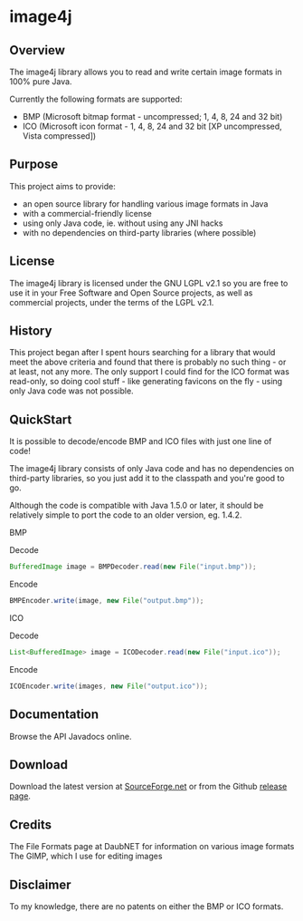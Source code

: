 # image4j

## Overview

The image4j library allows you to read and write certain image formats in 100% pure Java.

Currently the following formats are supported:

<ul>
<li>BMP (Microsoft bitmap format - uncompressed; 1, 4, 8, 24 and 32 bit)</li>
<li>ICO (Microsoft icon format - 1, 4, 8, 24 and 32 bit [XP uncompressed, Vista compressed])</li>
</ul>

## Purpose

This project aims to provide:

<ul>
<li>an open source library for handling various image formats in Java</li>
<li>with a commercial-friendly license</li>
<li>using only Java code, ie. without using any JNI hacks</li>
<li>with no dependencies on third-party libraries (where possible)</li>
</ul>

## License

The image4j library is licensed under the GNU LGPL v2.1 so you are free to use it in your Free Software and Open Source projects, as well as commercial projects, under the terms of the LGPL v2.1.

## History

This project began after I spent hours searching for a library that would meet the above criteria and found that there is probably no such thing - or at least, not any more. The only support I could find for the ICO format was read-only, so doing cool stuff - like generating favicons on the fly - using only Java code was not possible.

## QuickStart

It is possible to decode/encode BMP and ICO files with just one line of code!

The image4j library consists of only Java code and has no dependencies on third-party libraries, so you just add it to the classpath and you're good to go.

Although the code is compatible with Java 1.5.0 or later, it should be relatively simple to port the code to an older version, eg. 1.4.2.

BMP

Decode


```java
BufferedImage image = BMPDecoder.read(new File("input.bmp"));
```

Encode

```java
BMPEncoder.write(image, new File("output.bmp"));
```

ICO

Decode

```java
List<BufferedImage> image = ICODecoder.read(new File("input.ico"));
```

Encode

```java
ICOEncoder.write(images, new File("output.ico"));
```

## Documentation

Browse the API Javadocs online.

## Download

Download the latest version at [SourceForge.net](https://sourceforge.net/projects/image4j/) or from the Github [release page](https://github.com/imcdonagh/image4j/releases).

## Credits

The File Formats page at DaubNET for information on various image formats
The GIMP, which I use for editing images

## Disclaimer

To my knowledge, there are no patents on either the BMP or ICO formats.
